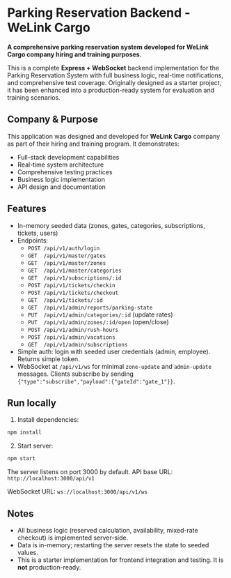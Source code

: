 # Parking Reservation Backend - WeLink Cargo

**A comprehensive parking reservation system developed for WeLink Cargo company hiring and training purposes.**

This is a complete **Express + WebSocket** backend implementation for the Parking Reservation System with full business logic, real-time notifications, and comprehensive test coverage. Originally designed as a starter project, it has been enhanced into a production-ready system for evaluation and training scenarios.

## Company & Purpose

This application was designed and developed for **WeLink Cargo** company as part of their hiring and training program. It demonstrates:
- Full-stack development capabilities
- Real-time system architecture
- Comprehensive testing practices
- Business logic implementation
- API design and documentation

## Features
- In-memory seeded data (zones, gates, categories, subscriptions, tickets, users)
- Endpoints:
  - `POST /api/v1/auth/login`
  - `GET  /api/v1/master/gates`
  - `GET  /api/v1/master/zones`
  - `GET  /api/v1/master/categories`
  - `GET  /api/v1/subscriptions/:id`
  - `POST /api/v1/tickets/checkin`
  - `POST /api/v1/tickets/checkout`
  - `GET  /api/v1/tickets/:id`
  - `GET  /api/v1/admin/reports/parking-state`
  - `PUT  /api/v1/admin/categories/:id` (update rates)
  - `PUT  /api/v1/admin/zones/:id/open` (open/close)
  - `POST /api/v1/admin/rush-hours`
  - `POST /api/v1/admin/vacations`
  - `GET  /api/v1/admin/subscriptions`
- Simple auth: login with seeded user credentials (admin, employee). Returns simple token.
- WebSocket at `/api/v1/ws` for minimal `zone-update` and `admin-update` messages. Clients subscribe by sending `{"type":"subscribe","payload":{"gateId":"gate_1"}}`.

## Run locally

1. Install dependencies:
```bash
npm install
```

2. Start server:
```bash
npm start
```

The server listens on port 3000 by default. API base URL:
`http://localhost:3000/api/v1`

WebSocket URL:
`ws://localhost:3000/api/v1/ws`

## Notes
- All business logic (reserved calculation, availability, mixed-rate checkout) is implemented server-side.
- Data is in-memory; restarting the server resets the state to seeded values.
- This is a starter implementation for frontend integration and testing. It is **not** production-ready.
